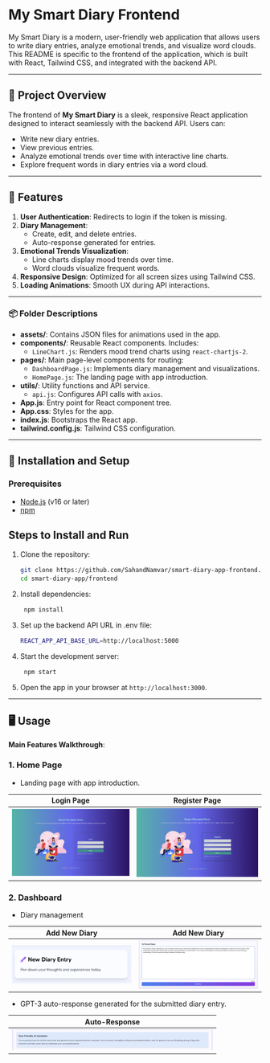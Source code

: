 # My Smart Diary Frontend

My Smart Diary is a modern, user-friendly web application that allows users to write diary entries, analyze emotional trends, and visualize word clouds. This README is specific to the frontend of the application, which is built with React, Tailwind CSS, and integrated with the backend API.

---

## 📜 Project Overview

The frontend of **My Smart Diary** is a sleek, responsive React application designed to interact seamlessly with the backend API. Users can:

- Write new diary entries.
- View previous entries.
- Analyze emotional trends over time with interactive line charts.
- Explore frequent words in diary entries via a word cloud.

---

## 🚀 Features

1. **User Authentication**: Redirects to login if the token is missing.
2. **Diary Management**:
   - Create, edit, and delete entries.
   - Auto-response generated for entries.
3. **Emotional Trends Visualization**:
   - Line charts display mood trends over time.
   - Word clouds visualize frequent words.
4. **Responsive Design**: Optimized for all screen sizes using Tailwind CSS.
5. **Loading Animations**: Smooth UX during API interactions.

---

### 📦 Folder Descriptions

- **assets/**: Contains JSON files for animations used in the app.
- **components/**: Reusable React components. Includes:
  - `LineChart.js`: Renders mood trend charts using `react-chartjs-2`.
- **pages/**: Main page-level components for routing:
  - `DashboardPage.js`: Implements diary management and visualizations.
  - `HomePage.js`: The landing page with app introduction.
- **utils/**: Utility functions and API service.
  - `api.js`: Configures API calls with `axios`.
- **App.js**: Entry point for React component tree.
- **App.css**: Styles for the app.
- **index.js**: Bootstraps the React app.
- **tailwind.config.js**: Tailwind CSS configuration.

---

## 🔧 Installation and Setup

### Prerequisites

- [Node.js](https://nodejs.org/) (v16 or later)
- [npm](https://www.npmjs.com/)

## Steps to Install and Run

1. Clone the repository:

   ```bash
   git clone https://github.com/SahandNamvar/smart-diary-app-frontend.git
   cd smart-diary-app/frontend
   ```

2. Install dependencies:
   ```bash
    npm install
   ```
3. Set up the backend API URL in .env file:

   ```bash
   REACT_APP_API_BASE_URL=http://localhost:5000
   ```

4. Start the development server:

   ```bash
    npm start
   ```

5. Open the app in your browser at `http://localhost:3000`.

---

## 🖥️ Usage

**Main Features Walkthrough**:

### 1. Home Page

- Landing page with app introduction.

| Login Page                                                        | Register Page                                                               |
| ----------------------------------------------------------------- | --------------------------------------------------------------------------- |
| <img src="./screenshots/login.png" alt="Login Page" width="400"/> | <img src="./screenshots/registration.png" alt="Register Page" width="400"/> |

### 2. Dashboard

- Diary management

| Add New Diary                                                       | Add New Diary                                                                |
| ------------------------------------------------------------------- | ---------------------------------------------------------------------------- |
| <img src="./screenshots/newDiary.png" alt="New Diary" width="400"/> | <img src="./screenshots/diaryEntry.png" alt="Diary Entry Form" width="400"/> |

- GPT-3 auto-response generated for the submitted diary entry.

| Auto-Response                                                             |
| ------------------------------------------------------------------------- |
| <img src="./screenshots/gptResponse.png" alt="GPT Response" width="400"/> |
